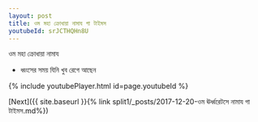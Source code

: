 ```yaml
---
layout: post
title: ওম মহা ক্রোধায়া নামায গা টাইমস
youtubeId: srJCTHQHn8U
---
```

 
 
 ওম মহা ক্রোধায়া নামায  
 
 -  ধ্বংসের সময় যিনি খুব রেগে আছেন 
 
  
 
  
 
 
 
 
 
 


{% include youtubePlayer.html id=page.youtubeId %}
 
[Next]({{ site.baseurl }}{% link  split1/_posts/2017-12-20-ওম ঊর্ধ্বরেটসে নামায গা টাইমস.md%})
 

